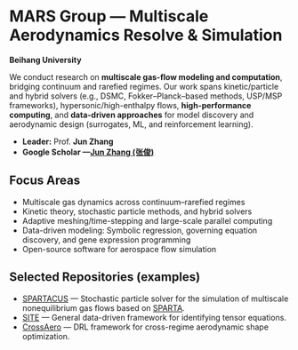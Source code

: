 # MARS Group — Multiscale Aerodynamics Resolve & Simulation

**Beihang University**

We conduct research on **multiscale gas-flow modeling and computation**, bridging continuum and rarefied regimes. Our work spans kinetic/particle and hybrid solvers (e.g., DSMC, Fokker–Planck–based methods, USP/MSP frameworks), hypersonic/high-enthalpy flows, **high-performance computing**, and **data-driven approaches** for model discovery and aerodynamic design (surrogates, ML, and reinforcement learning).

- **Leader:** Prof. **Jun Zhang**
- **Google Scholar —[Jun Zhang (张俊)](https://scholar.google.com/citations?user=6vjJtPsAAAAJ&hl=en&oi=ao)** 

## Focus Areas
- Multiscale gas dynamics across continuum–rarefied regimes  
- Kinetic theory, stochastic particle methods, and hybrid solvers  
- Adaptive meshing/time-stepping and large-scale parallel computing  
- Data-driven modeling: Symbolic regression, governing equation discovery, and gene expression programming
- Open-source software for aerospace flow simulation

## Selected Repositories (examples)
- [SPARTACUS](https://github.com/BUAA-MARS-group/SPARTACUS) — Stochastic particle solver for the simulation of multiscale nonequilibrium gas flows based on [SPARTA](https://github.com/sparta/sparta).
- [SITE](https://github.com/BUAA-MARS-group/SITE) — General data-driven framework for identifying tensor equations.
- [CrossAero](https://github.com/BUAA-MARS-group/CrossAero-DRL) — DRL framework for cross-regime aerodynamic shape optimization.

